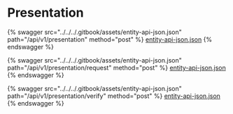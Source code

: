 # Presentation

{% swagger src="../../../.gitbook/assets/entity-api-json.json" path="/api/v1/presentation" method="post" %}
[entity-api-json.json](../../../.gitbook/assets/entity-api-json.json)
{% endswagger %}

{% swagger src="../../../.gitbook/assets/entity-api-json.json" path="/api/v1/presentation/request" method="post" %}
[entity-api-json.json](../../../.gitbook/assets/entity-api-json.json)
{% endswagger %}

{% swagger src="../../../.gitbook/assets/entity-api-json.json" path="/api/v1/presentation/verify" method="post" %}
[entity-api-json.json](../../../.gitbook/assets/entity-api-json.json)
{% endswagger %}
